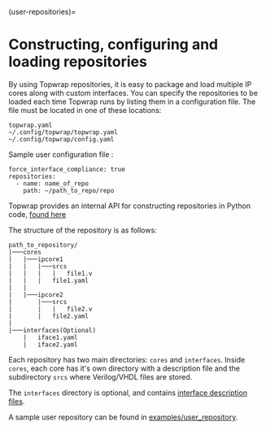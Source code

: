 (user-repositories)=
# Constructing, configuring and loading repositories

By using Topwrap repositories, it is easy to package and load multiple IP cores along with custom interfaces. You can specify the repositories to be loaded each time Topwrap runs by listing them in a configuration file. The file must be located in one of these locations:
```
topwrap.yaml
~/.config/topwrap/topwrap.yaml
~/.config/topwrap/config.yaml
```

Sample user configuration file :
```
force_interface_compliance: true
repositories:
  - name: name_of_repo
    path: ~/path_to_repo/repo
```

Topwrap provides an internal API for constructing repositories in Python code, [found here](https://github.com/antmicro/topwrap/blob/main/topwrap/repo/user_repo.py)

The structure of the repository is as follows:
```
path_to_repository/
|───cores
|   |───ipcore1
|   |   |───srcs
|   |   |   |   file1.v
|   |   |   file1.yaml
|   |
|   |───ipcore2
|       |───srcs
|       |   |   file2.v
|       |   file2.yaml
|
|───interfaces(Optional)
    |   iface1.yaml
    |   iface2.yaml
```
Each repository has two main directories: `cores` and `interfaces`. Inside `cores`, each core has it's own directory with a description file and the subdirectory `srcs` where Verilog/VHDL files are stored.

The `interfaces` directory is optional, and contains [interface description files](description_files.md).
<!--I want to link to `description_files.md#interface-description-files`, but it fails in CI - how to do this?-->

A sample user repository can be found in [examples/user_repository](https://github.com/antmicro/topwrap/tree/main/examples/user_repository).
